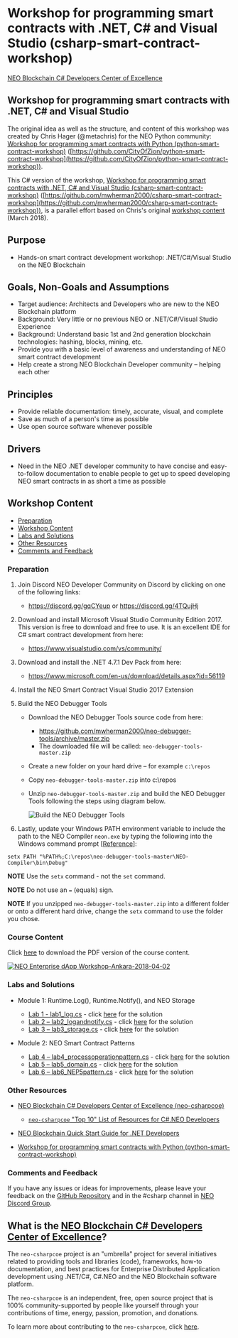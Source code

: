 # Workshop for programming smart contracts with .NET, C# and Visual Studio (csharp-smart-contract-workshop)

[NEO Blockchain C# Developers Center of Excellence](https://github.com/mwherman2000/neo-csharpcoe/blob/master/README.md)

## Workshop for programming smart contracts with .NET, C# and Visual Studio

The original idea as well as the structure, and content of this workshop was created by Chris Hager (@metachris) for the NEO Python community: [Workshop for programming smart contracts with Python (python-smart-contract-workshop)](https://github.com/CityOfZion/python-smart-contract-workshop) ([https://github.com/CityOfZion/python-smart-contract-workshop](https://github.com/CityOfZion/python-smart-contract-workshop)).

This C# version of the workshop, [Workshop for programming smart contracts with .NET, C# and Visual Studio (csharp-smart-contract-workshop)](https://github.com/mwherman2000/csharp-smart-contract-workshop) ([https://github.com/mwherman2000/csharp-smart-contract-workshop](https://github.com/mwherman2000/csharp-smart-contract-workshop)), is a parallel effort based on Chris's original [workshop content](https://github.com/CityOfZion/python-smart-contract-workshop) (March 2018).

## Purpose

* Hands-on smart contract development workshop: .NET/C#/Visual Studio on the NEO Blockchain

## Goals, Non-Goals and Assumptions

* Target audience: Architects and Developers who are new to the NEO Blockchain platform
* Background: Very little or no previous NEO or .NET/C#/Visual Studio Experience
* Background: Understand basic 1st and 2nd generation blockchain technologies: hashing, blocks, mining, etc.
* Provide you with a basic level of awareness and understanding of NEO smart contract development
* Help create a strong NEO Blockchain Developer community – helping each other

## Principles

* Provide reliable documentation: timely, accurate, visual, and complete
* Save as much of a person's time as possible
* Use open source software whenever possible

## Drivers

* Need in the NEO .NET developer community to have concise and easy-to-follow documentation to enable people to get up to speed developing NEO smart contracts in as short a time as possible

## Workshop Content

* [Preparation](https://github.com/mwherman2000/csharp-smart-contract-workshop#preparation)
* [Workshop Content](https://github.com/mwherman2000/csharp-smart-contract-workshop#course-content)
* [Labs and Solutions](https://github.com/mwherman2000/csharp-smart-contract-workshop#labs-and-solutions)
* [Other Resources](https://github.com/mwherman2000/csharp-smart-contract-workshop#other-resources)
* [Comments and Feedback](https://github.com/mwherman2000/csharp-smart-contract-workshop#comments-and-feedback)

### Preparation

1. Join Discord NEO Developer Community on Discord by clicking on one of the following links: 
   * https://discord.gg/gqCYeup or https://discord.gg/4TQujHj 
2. Download and install Microsoft Visual Studio Community Edition 2017. This version is free to download and free to use. It is an excellent IDE for C# smart contract development from here: 
   * https://www.visualstudio.com/vs/community/
3. Download and install the .NET 4.7.1 Dev Pack from here:
   *  https://www.microsoft.com/en-us/download/details.aspx?id=56119
4. Install the NEO Smart Contract Visual Studio 2017 Extension 
5. Build the NEO Debugger Tools
   * Download the NEO Debugger Tools source code from here:    
      * https://github.com/mwherman2000/neo-debugger-tools/archive/master.zip
      * The downloaded file will be called: `neo-debugger-tools-master.zip`
   * Create a new folder on your hard drive – for example `c:\repos`   
   * Copy `neo-debugger-tools-master.zip` into c:\repos
   * Unzip `neo-debugger-tools-master.zip` and build the NEO Debugger Tools following the steps using diagram below.

      ![Build the NEO Debugger Tools](./images/neo-debugger-tools-build.png) 

6. Lastly, update your Windows PATH environment variable to include the path to the NEO Compiler `neon.exe` by typing the following into the Windows command prompt [[Reference](https://superuser.com/questions/939232/how-to-change-environment-variable-when-the-option-is-inactive)]:

```
setx PATH "%PATH%;C:\repos\neo-debugger-tools-master\NEO-Compiler\bin\Debug"
```

**NOTE** Use the `setx` command - not the `set` command.

**NOTE** Do not use an `=` (equals) sign.

**NOTE** If you unzipped `neo-debugger-tools-master.zip` into a different folder or onto a different hard drive, change the `setx` command to use the folder you chose. 


### Course Content

Click [here](./Docs/NEO%20Enterprise%20dApp%20Workshop-Ankara-2018-04-02.pdf) to download the PDF version of the course content.

[![NEO Enterprise dApp Workshop-Ankara-2018-04-02](./Docs/NEO%20Enterprise%20dApp%20Workshop-Ankara-2018-04-02.png)](./Docs/NEO%20Enterprise%20dApp%20Workshop-Ankara-2018-04-02.pdf)

### Labs and Solutions

* Module 1: Runtime.Log(), Runtime.Notify(), and NEO Storage

    * [Lab 1 - lab1_log.cs](./csharp-examples/lab1_log/lab1_log.cs) - click [here](./csharp-examples/lab1_log/lab1_log.cs) for the solution
    * [Lab 2 – lab2_logandnotify.cs](./csharp-examples/lab2_logandnotify/lab2_logandnotify.cs) - click [here](./csharp-examples/lab2_logandnotify/lab2_logandnotify.cs) for the solution
    * [Lab 3 – lab3_storage.cs](./csharp-examples/lab3_storage/lab3_storage.cs) - click [here](./csharp-examples/lab3_storage/lab3_storage.cs) for the solution

* Module 2: NEO Smart Contract Patterns

   * [Lab 4 – lab4_processoperationpattern.cs](./csharp-examples/lab4_processoperationpattern/lab4_processoperationpattern.cs) - click [here](./csharp-examples/lab4_processoperationpattern/lab4_processoperationpattern.cs) for the solution
   * [Lab 5 – lab5_domain.cs](./csharp-examples/lab5_domain/lab5_domain.cs) - click [here](./csharp-examples/lab5_domain/lab5_domain.cs) for the solution
   * [Lab 6 – lab6_NEP5pattern.cs](./csharp-examples/lab6_NEP5pattern/lab6_NEP5pattern.cs) - click [here](./csharp-examples/lab6_NEP5pattern/lab6_NEP5pattern.cs) for the solution


### Other Resources

* [NEO Blockchain C# Developers Center of Excellence (neo-csharpcoe)](https://github.com/mwherman2000/neo-csharpcoe/blob/master/README.md)
   * [`neo-csharpcoe` "Top 10" List of Resources for C#.NEO Developers](https://github.com/mwherman2000/neo-csharpcoe/blob/master/README.md#neo-csharpcoe-top-10-list-of-resources-for-cneo-developers)

* [NEO Blockchain Quick Start Guide for .NET Developers](https://github.com/mwherman2000/neo-dotnetquickstart/blob/master/README.md)

* [Workshop for programming smart contracts with Python (python-smart-contract-workshop)](https://github.com/CityOfZion/python-smart-contract-workshop) 

### Comments and Feedback

If you have any issues or ideas for improvements, please leave your feedback on the [GitHub Repository](https://github.com/mwherman2000/csharp-smart-contract-workshop) and in the #csharp channel in [NEO Discord Group](https://discord.gg/R8v48YA).


## What is the [NEO Blockchain C# Developers Center of Excellence](https://github.com/mwherman2000/neo-csharpcoe/blob/master/README.md)?

The `neo-csharpcoe` project is an "umbrella" project for several initiatives related to providing tools and libraries (code), frameworks, how-to documentation, and best practices for Enterprise Distributed Application development using .NET/C#, C#.NEO and the NEO Blockchain software platform.

The `neo-csharpcoe` is an independent, free, open source project that is 100% community-supported by people like yourself through your contributions of time, energy, passion, promotion, and donations.

To learn more about contributing to the `neo-csharpcoe`, click [here](https://github.com/mwherman2000/neo-csharpcoe/blob/master/CONTRIBUTE.md).
